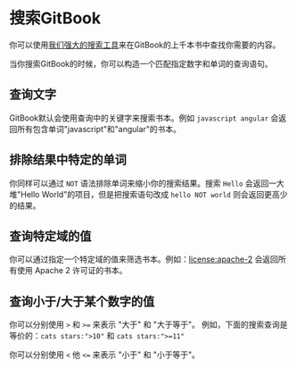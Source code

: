 # 搜索GitBook

你可以使用[我们强大的搜索工具](https://www.gitbook.com/search)来在GitBook的上千本书中查找你需要的内容。

当你搜索GitBook的时候，你可以构造一个匹配指定数字和单词的查询语句。

## 查询文字

GitBook默认会使用查询中的关键字来搜索书本。例如 `javascript angular` 会返回所有包含单词"javascript"和"angular"的书本。

## 排除结果中特定的单词

你同样可以通过 `NOT` 语法排除单词来缩小你的搜索结果。搜索 `Hello` 会返回一大堆"Hello World"的项目，但是把搜索语句改成 `hello NOT world` 则会返回更高少的结果。

## 查询特定域的值

你可以通过指定一个特定域的值来筛选书本。例如：[license:apache-2](https://www.gitbook.com/search?q=license%3A%22apache-2%22) 会返回所有使用 Apache 2 许可证的书本。

## 查询小于/大于某个数字的值

你可以分别使用 `>` 和 `>=` 来表示 "大于" 和 "大于等于"。 例如，下面的搜索查询是等价的：`cats stars:">10"` 和 `cats stars:">=11"`

你可以分别使用 `<` 他 `<=` 来表示 "小于" 和 "小于等于"。
